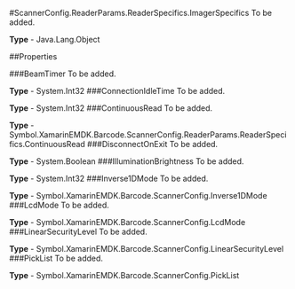 #ScannerConfig.ReaderParams.ReaderSpecifics.ImagerSpecifics
To be added.

**Type** - Java.Lang.Object

##Properties

###BeamTimer
To be added.

**Type** - System.Int32
###ConnectionIdleTime
To be added.

**Type** - System.Int32
###ContinuousRead
To be added.

**Type** - Symbol.XamarinEMDK.Barcode.ScannerConfig.ReaderParams.ReaderSpecifics.ContinuousRead
###DisconnectOnExit
To be added.

**Type** - System.Boolean
###IlluminationBrightness
To be added.

**Type** - System.Int32
###Inverse1DMode
To be added.

**Type** - Symbol.XamarinEMDK.Barcode.ScannerConfig.Inverse1DMode
###LcdMode
To be added.

**Type** - Symbol.XamarinEMDK.Barcode.ScannerConfig.LcdMode
###LinearSecurityLevel
To be added.

**Type** - Symbol.XamarinEMDK.Barcode.ScannerConfig.LinearSecurityLevel
###PickList
To be added.

**Type** - Symbol.XamarinEMDK.Barcode.ScannerConfig.PickList


